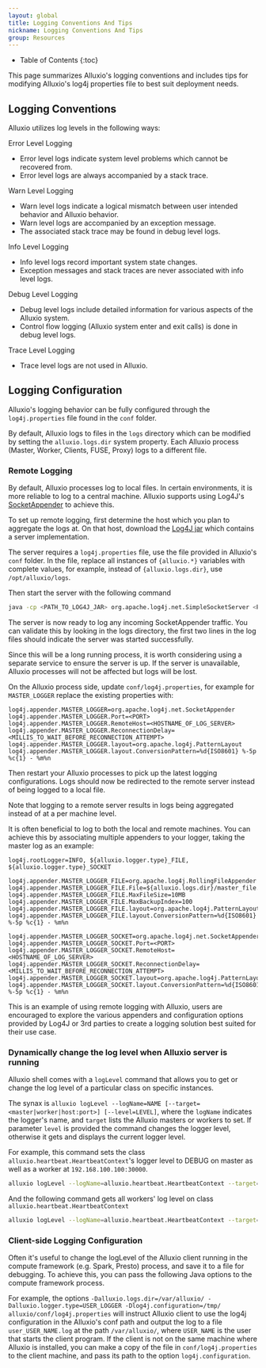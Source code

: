 ```yaml
---
layout: global
title: Logging Conventions And Tips
nickname: Logging Conventions And Tips
group: Resources
---
```


* Table of Contents
{:toc}

This page summarizes Alluxio's logging conventions and includes tips for modifying Alluxio's log4j
properties file to best suit deployment needs.

## Logging Conventions

Alluxio utilizes log levels in the following ways:

Error Level Logging

* Error level logs indicate system level problems which cannot be recovered from.
* Error level logs are always accompanied by a stack trace.

Warn Level Logging

* Warn level logs indicate a logical mismatch between user intended behavior and Alluxio behavior.
* Warn level logs are accompanied by an exception message.
* The associated stack trace may be found in debug level logs.

Info Level Logging

* Info level logs record important system state changes.
* Exception messages and stack traces are never associated with info level logs.

Debug Level Logging

* Debug level logs include detailed information for various aspects of the Alluxio system.
* Control flow logging (Alluxio system enter and exit calls) is done in debug level logs.

Trace Level Logging

* Trace level logs are not used in Alluxio.

## Logging Configuration

Alluxio's logging behavior can be fully configured through the `log4j.properties` file found in the
`conf` folder.

By default, Alluxio logs to files in the `logs` directory which can be modified by setting the
`alluxio.logs.dir` system property. Each Alluxio process (Master, Worker, Clients, FUSE, Proxy)
logs to a different file.

### Remote Logging

By default, Alluxio processes log to local files. In certain environments, it is more reliable to
log to a central machine. Alluxio supports using Log4J's
[SocketAppender](https://logging.apache.org/log4j/1.2/apidocs/org/apache/log4j/net/SocketAppender.html)
to achieve this.

To set up remote logging, first determine the host which you plan to aggregate the logs at. On that
host, download the [Log4J jar](https://mvnrepository.com/artifact/log4j/log4j/1.2.17) which contains
a server implementation.

The server requires a `log4j.properties` file, use the file provided in Alluxio's `conf` folder. In
the file, replace all instances of `{alluxio.*}` variables with complete values, for example,
instead of `{alluxio.logs.dir}`, use `/opt/alluxio/logs`.

Then start the server with the following command

```bash
java -cp <PATH_TO_LOG4J_JAR> org.apache.log4j.net.SimpleSocketServer <PORT> <PATH_TO_LOG4J_PROPERTIES>
```

The server is now ready to log any incoming SocketAppender traffic. You can validate this by looking
in the logs directory, the first two lines in the log files should indicate the server was started
successfully.

Since this will be a long running process, it is worth considering using a separate service to
ensure the server is up. If the server is unavailable, Alluxio processes will not be affected but
logs will be lost.

On the Alluxio process side, update `conf/log4j.properties`, for example for `MASTER_LOGGER` replace
the existing properties with:

```
log4j.appender.MASTER_LOGGER=org.apache.log4j.net.SocketAppender
log4j.appender.MASTER_LOGGER.Port=<PORT>
log4j.appender.MASTER_LOGGER.RemoteHost=<HOSTNAME_OF_LOG_SERVER>
log4j.appender.MASTER_LOGGER.ReconnectionDelay=<MILLIS_TO_WAIT_BEFORE_RECONNECTION_ATTEMPT>
log4j.appender.MASTER_LOGGER.layout=org.apache.log4j.PatternLayout
log4j.appender.MASTER_LOGGER.layout.ConversionPattern=%d{ISO8601} %-5p %c{1} - %m%n
```

Then restart your Alluxio processes to pick up the latest logging configurations. Logs should now be
redirected to the remote server instead of being logged to a local file.

Note that logging to a remote server results in logs being aggregated instead of at a per machine
level.

It is often beneficial to log to both the local and remote machines. You can achieve this by
associating multiple appenders to your logger, taking the master log as an example:

```
log4j.rootLogger=INFO, ${alluxio.logger.type}_FILE, ${alluxio.logger.type}_SOCKET

log4j.appender.MASTER_LOGGER_FILE=org.apache.log4j.RollingFileAppender
log4j.appender.MASTER_LOGGER_FILE.File=${alluxio.logs.dir}/master_file.log
log4j.appender.MASTER_LOGGER_FILE.MaxFileSize=10MB
log4j.appender.MASTER_LOGGER_FILE.MaxBackupIndex=100
log4j.appender.MASTER_LOGGER_FILE.layout=org.apache.log4j.PatternLayout
log4j.appender.MASTER_LOGGER_FILE.layout.ConversionPattern=%d{ISO8601} %-5p %c{1} - %m%n

log4j.appender.MASTER_LOGGER_SOCKET=org.apache.log4j.net.SocketAppender
log4j.appender.MASTER_LOGGER_SOCKET.Port=<PORT>
log4j.appender.MASTER_LOGGER_SOCKET.RemoteHost=<HOSTNAME_OF_LOG_SERVER>
log4j.appender.MASTER_LOGGER_SOCKET.ReconnectionDelay=<MILLIS_TO_WAIT_BEFORE_RECONNECTION_ATTEMPT>
log4j.appender.MASTER_LOGGER_SOCKET.layout=org.apache.log4j.PatternLayout
log4j.appender.MASTER_LOGGER_SOCKET.layout.ConversionPattern=%d{ISO8601} %-5p %c{1} - %m%n
```

This is an example of using remote logging with Alluxio, users are encouraged to explore the various
appenders and configuration options provided by Log4J or 3rd parties to create a logging solution
best suited for their use case.

### Dynamically change the log level when Alluxio server is running

Alluxio shell comes with a `logLevel` command that allows you to get or change the log level of a particular class on specific
instances.

The synax is `alluxio logLevel --logName=NAME [--target=<master|worker|host:port>] [--level=LEVEL]`, where the `logName`
indicates the logger's name, and `target` lists the Alluxio masters or workers to set. If parameter `level` is provided the command
changes the logger level, otherwise it gets and displays the current logger level.

For example, this command sets the class `alluxio.heartbeat.HeartbeatContext`'s logger level to DEBUG on master as well as a worker at `192.168.100.100:30000`.

```bash
alluxio logLevel --logName=alluxio.heartbeat.HeartbeatContext --target=master,192.168.100.100:30000 --level=DEBUG
```

And the following command gets all workers' log level on class `alluxio.heartbeat.HeartbeatContext`
```bash
alluxio logLevel --logName=alluxio.heartbeat.HeartbeatContext --target=workers
```

### Client-side Logging Configuration

Often it's useful to change the logLevel of the Alluxio client running in the compute framework (e.g. Spark, Presto) process, and save it to a file for debugging. To achieve this, you can pass the following Java options to the compute 
framework process.

For example, the options `-Dalluxio.logs.dir=/var/alluxio/ -Dalluxio.logger.type=USER_LOGGER -Dlog4j.configuration=/tmp/
alluxio/conf/log4j.properties` will instruct Alluxio client to use the log4j configuration in the Alluxio's conf path and 
output the log to a file `user_USER_NAME.log` at the path `/var/alluxio/`, where `USER_NAME` is the user that starts the client program. If the client is not on the same machine where Alluxio is installed, you can make a copy of the file in `conf/log4j.properties` to the client machine, and pass its path to the option `log4j.configuration`.

